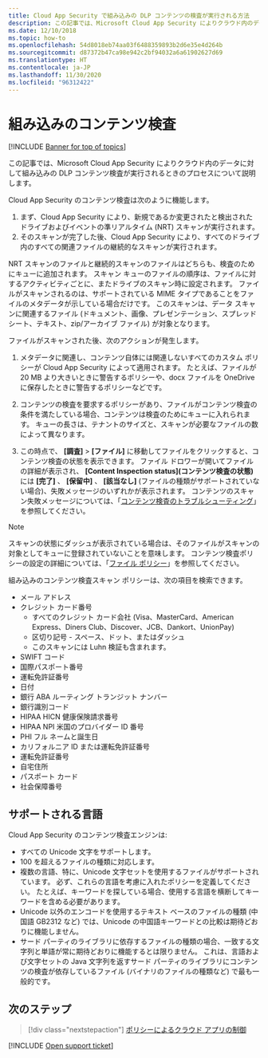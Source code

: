 ```yaml
---
title: Cloud App Security で組み込みの DLP コンテンツの検査が実行される方法
description: この記事では、Microsoft Cloud App Security によりクラウド内のデータに対して組み込みの DLP コンテンツ検査が実行されるときのプロセスについて説明します。
ms.date: 12/10/2018
ms.topic: how-to
ms.openlocfilehash: 54d8018eb74aa03f6488359893b2d6e35e4d264b
ms.sourcegitcommit: d87372b47ca98e942c2bf94032a6a61902627d69
ms.translationtype: HT
ms.contentlocale: ja-JP
ms.lasthandoff: 11/30/2020
ms.locfileid: "96312422"
---
```

# <a name="built-in-content-inspection"></a>組み込みのコンテンツ検査

[!INCLUDE [Banner for top of topics](includes/banner.md)]

この記事では、Microsoft Cloud App Security によりクラウド内のデータに対して組み込みの DLP コンテンツ検査が実行されるときのプロセスについて説明します。

Cloud App Security のコンテンツ検査は次のように機能します。

1. まず、Cloud App Security により、新規であるか変更されたと検出されたドライブおよびイベントの準リアルタイム (NRT) スキャンが実行されます。
2. そのスキャンが完了した後、Cloud App Security により、すべてのドライブ内のすべての関連ファイルの継続的なスキャンが実行されます。

NRT スキャンのファイルと継続的スキャンのファイルはどちらも、検査のためにキューに追加されます。 スキャン キューのファイルの順序は、ファイルに対するアクティビティごとに、またドライブのスキャン時に設定されます。 ファイルがスキャンされるのは、サポートされている MIME タイプであることをファイルのメタデータが示している場合だけです。 このスキャンは、データ スキャンに関連するファイル (ドキュメント、画像、プレゼンテーション、スプレッドシート、テキスト、zip/アーカイブ ファイル) が対象となります。

ファイルがスキャンされた後、次のアクションが発生します。

1. メタデータに関連し、コンテンツ自体には関連しないすべてのカスタム ポリシーが Cloud App Security によって適用されます。 たとえば、ファイルが 20 MB より大きいときに警告するポリシーや、docx ファイルを OneDrive に保存したときに警告するポリシーなどです。

2. コンテンツの検査を要求するポリシーがあり、ファイルがコンテンツ検査の条件を満たしている場合、コンテンツは検査のためにキューに入れられます。 キューの長さは、テナントのサイズと、スキャンが必要なファイルの数によって異なります。

3. この時点で、 **[調査]**  >  **[ファイル]** に移動してファイルをクリックすると、コンテンツ検査の状態を表示できます。 ファイル ドロワーが開いてファイルの詳細が表示され、 **[Content Inspection status]\(コンテンツ検査の状態\)** には **[完了]** 、 **[保留中]** 、 **[該当なし]** (ファイルの種類がサポートされていない場合)、失敗メッセージのいずれかが表示されます。 コンテンツのスキャン失敗メッセージについては、「[コンテンツ検査のトラブルシューティング](troubleshooting-content-inspection.md)」を参照してください。

> [!NOTE]
> スキャンの状態にダッシュが表示されている場合は、そのファイルがスキャンの対象としてキューに登録されていないことを意味します。 コンテンツ検査ポリシーの設定の詳細については、「[ファイル ポリシー](data-protection-policies.md)」を参照してください。

組み込みのコンテンツ検査スキャン ポリシーは、次の項目を検索できます。

- メール アドレス
- クレジット カード番号
  - すべてのクレジット カード会社 (Visa、MasterCard、American Express、Diners Club、Discover、JCB、Dankort、UnionPay)
  - 区切り記号 - スペース、ドット、またはダッシュ
  - このスキャンには Luhn 検証も含まれます。
- SWIFT コード
- 国際パスポート番号
- 運転免許証番号
- 日付
- 銀行 ABA ルーティング トランジット ナンバー
- 銀行識別コード
- HIPAA HICN 健康保険請求番号
- HIPAA NPI 米国のプロバイダー ID 番号
- PHI フル ネームと誕生日
- カリフォルニア ID または運転免許証番号
- 運転免許証番号
- 自宅住所
- パスポート カード
- 社会保障番号

## <a name="supported-languages"></a>サポートされる言語

Cloud App Security のコンテンツ検査エンジンは:

- すべての Unicode 文字をサポートします。
- 100 を超えるファイルの種類に対応します。
- 複数の言語、特に、Unicode 文字セットを使用するファイルがサポートされています。 必ず、これらの言語を考慮に入れたポリシーを定義してください。 たとえば、キーワードを探している場合、使用する言語を横断してキーワードを含める必要があります。
- Unicode 以外のエンコードを使用するテキスト ベースのファイルの種類 (中国語 GB2312 など) では、Unicode の中国語キーワードとの比較は期待どおりに機能しません。
- サード パーティのライブラリに依存するファイルの種類の場合、一致する文字列と単語が常に期待どおりに機能するとは限りません。 これは、言語および文字セットの Java 文字列を返すサード パーティのライブラリにコンテンツの検査が依存しているファイル (バイナリのファイルの種類など) で最も一般的です。

## <a name="next-steps"></a>次のステップ

> [!div class="nextstepaction"]
> [ポリシーによるクラウド アプリの制御](control-cloud-apps-with-policies.md)

[!INCLUDE [Open support ticket](includes/support.md)]

